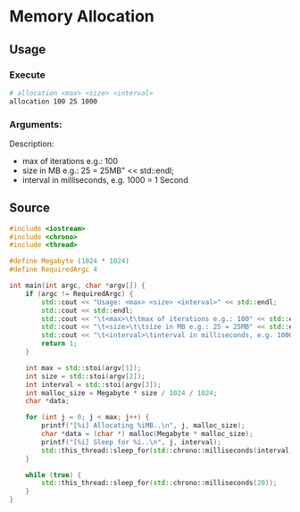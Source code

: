 # Memory Allocation

## Usage

### Execute

```bash
# allocation <max> <size> <interval>
allocation 100 25 1000
```

### Arguments:

Description:
 - <max> max of iterations e.g.: 100
 - <size> size in MB e.g.: 25 = 25MB" << std::endl;
 - <interval>interval in milliseconds, e.g. 1000 = 1 Second

## Source
```cpp
#include <iostream>
#include <chrono>
#include <thread>

#define Megabyte (1024 * 1024)
#define RequiredArgc 4

int main(int argc, char *argv[]) {
    if (argc != RequiredArgc) {
        std::cout << "Usage: <max> <size> <interval>" << std::endl;
        std::cout << std::endl;
        std::cout << "\t<max>\t\tmax of iterations e.g.: 100" << std::endl;
        std::cout << "\t<size>\t\tsize in MB e.g.: 25 = 25MB" << std::endl;
        std::cout << "\t<interval>\tinterval in milliseconds, e.g. 1000 = 1 Second" << std::endl;
        return 1;
    }

    int max = std::stoi(argv[1]);
    int size = std::stoi(argv[2]);
    int interval = std::stoi(argv[3]);
    int malloc_size = Megabyte * size / 1024 / 1024;
    char *data;

    for (int j = 0; j < max; j++) {
        printf("[%i] Allocating %iMB..\n", j, malloc_size);
        char *data = (char *) malloc(Megabyte * malloc_size);
        printf("[%i] Sleep for %i..\n", j, interval);
        std::this_thread::sleep_for(std::chrono::milliseconds(interval));
    }

    while (true) {
        std::this_thread::sleep_for(std::chrono::milliseconds(20));
    }
}

```
